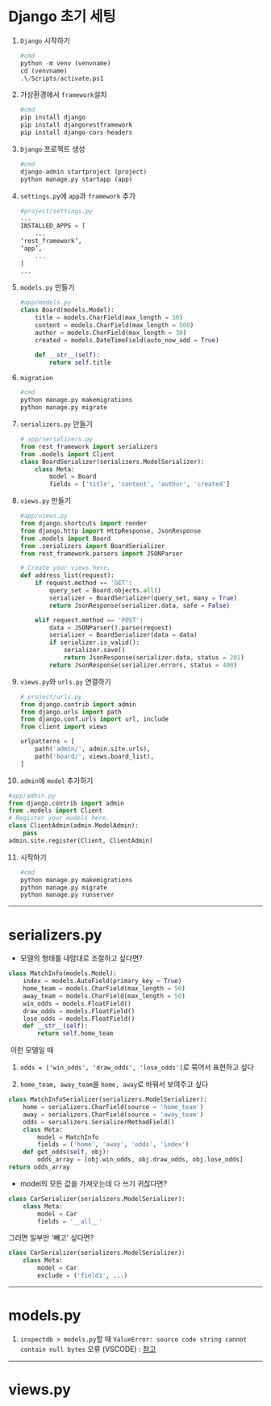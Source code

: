 # Django 초기 세팅

1. ```Django``` 시작하기

   ```python
   #cmd
   python -m venv (venvname)
   cd (venvname)
   .\/Scripts/activate.ps1
   ```

2. 가상환경에서 ```framework```설치

   ```python
   #cmd
   pip install django
   pip install djangorestframework
   pip install django-cors-headers
   ```

3. ```Django``` 프로젝트 생성

   ```python
   #cmd
   django-admin startproject (project)
   python manage.py startapp (app)
   ```

4. ```settings.py```에 ```app```과 ```framework``` 추가

   ```python
   #project/settings.py
   ...
   INSTALLED_APPS = [
       ...
   ‘rest_framework’,
   ‘app’,
       ...
   ]
   ...
   ```

5. ```models.py``` 만들기

   ```python
   #app/models.py
   class Board(models.Model):
       title = models.CharField(max_length = 30)
       content = models.CharField(max_length = 500)
       author = models.CharField(max_length = 30)
       created = models.DateTimeField(auto_now_add = True)
   
       def __str__(self):
           return self.title
   ```

6. ```migration```

   ```python
   #cmd
   python manage.py makemigrations
   python manage.py migrate
   ```

7. ```serializers.py``` 만들기

   ```python
   # app/serializers.py
   from rest_framework import serializers
   from .models import Client
   class BoardSerializer(serializers.ModelSerializer):
       class Meta:
           model = Board
           fields = ['title', 'content', 'author', 'created']
   ```

8. ```views.py``` 만들기

   ```python
   #app/views.py
   from django.shortcuts import render
   from django.http import HttpResponse, JsonResponse
   from .models import Board
   from .serializers import BoardSerializer
   from rest_framework.parsers import JSONParser
   
   # Create your views here.
   def address_list(request):
       if request.method == 'GET':
           query_set = Board.objects.all()
           serializer = BoardSerializer(query_set, many = True)
           return JsonResponse(serializer.data, safe = False)
   
       elif request.method == 'POST':
           data = JSONParser().parse(request)
           serializer = BoardSerializer(data = data)
           if serializer.is_valid():
               serializer.save()
               return JsonResponse(serializer.data, status = 201)
           return JsonResponse(serializer.errors, status = 400)
   ```

9. ```views.py```와 ```urls.py``` 연결하기

   ```python
   # project/urls.py
   from django.contrib import admin
   from django.urls import path
   from django.conf.urls import url, include
   from client import views
   
   urlpatterns = [
       path('admin/', admin.site.urls),
       path('board/', views.board_list),
   ]
   ```

10. ```admin```에 ```model``` 추가하기

```python
#app/admin.py
from django.contrib import admin
from .models import Client
# Register your models here.
class ClientAdmin(admin.ModelAdmin):
    pass
admin.site.register(Client, ClientAdmin)
```

11. 시작하기

    ```python
    #cmd
    python manage.py makemigrations
    python manage.py migrate
    python manage.py runserver
    ```

    

--------------------------------

# serializers.py

* 모델의 형태를 내맘대로 조절하고 싶다면?

```python
class MatchInfo(models.Model):
    index = models.AutoField(primary_key = True)
    home_team = models.CharField(max_length = 50)
    away_team = models.CharField(max_length = 50)
    win_odds = models.FloatField()
    draw_odds = models.FloatField()
    lose_odds = models.FloatField()
    def __str__(self):
        return self.home_team
```

​	이런 모델일 때

1. ```odds = ['win_odds', 'draw_odds', 'lose_odds']```로 묶어서 표현하고 싶다

2. ```home_team, away_team```을 ```home, away```로 바꿔서 보여주고 싶다

```python
class MatchInfoSerializer(serializers.ModelSerializer):
    home = serializers.CharField(source = 'home_team')
    away = serializers.CharField(source = 'away_team')
    odds = serializers.SerializerMethodField()
    class Meta:
        model = MatchInfo
        fields = ('home', 'away', 'odds', 'index')
    def get_odds(self, obj):
        odds_array = [obj.win_odds, obj.draw_odds, obj.lose_odds]
return odds_array
```

* model의 모든 값을 가져오는데 다 쓰기 귀찮다면?

```python
class CarSerializer(serializers.ModelSerializer):
	class Meta:
		model = Car
		fields = '__all__'
```

그러면 일부만 '빼고' 싶다면?

```python
class CarSerializer(serializers.ModelSerializer):
	class Meta:
		model = Car
		exclude = ('field1', ...)
```

--------------------------

# models.py

1. ```inspectdb > models.py```할 때 ```ValueError: source code string cannot contain null bytes``` 오류 (VSCODE) : [참고](https://lionontheshore.tistory.com/77)

   

-------

# views.py

